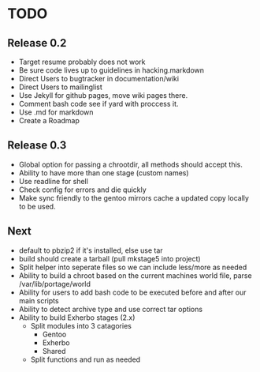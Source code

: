 TODO
=====

Release 0.2
-----------
* Target resume probably does not work
* Be sure code lives up to guidelines in hacking.markdown
* Direct Users to bugtracker in documentation/wiki
* Direct Users to mailinglist
* Use Jekyll for github pages, move wiki pages there.
* Comment bash code see if yard with proccess it.
* Use .md for markdown
* Create a Roadmap

Release 0.3
-----------
* Global option for passing a chrootdir, all methods should accept this.
* Ability to have more than one stage (custom names)
* Use readline for shell
* Check config for errors and die quickly 
* Make sync friendly to the gentoo mirrors cache a updated copy locally to be used.

Next
----
* default to pbzip2 if it's installed, else use tar
* build should create a tarball (pull mkstage5 into project)
* Split helper into seperate files so we can include less/more as needed
* Ability to build a chroot based on the current machines world file, parse /var/lib/portage/world
* Ability for users to add bash code to be executed before and after our main scripts
* Ability to detect archive type and use correct tar options
* Ability to build Exherbo stages (2.x)
    - Split modules into 3 catagories
        - Gentoo
        - Exherbo
        - Shared
    - Split functions and run as needed
